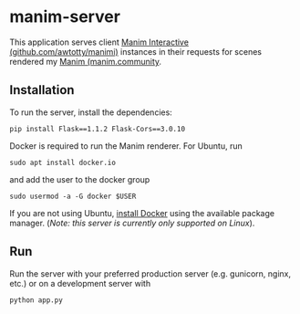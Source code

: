 # manim-server

This application serves client [Manim Interactive (github.com/awtotty/manimi)](https://github.com/awtotty/manimi) instances in their requests for scenes rendered my [Manim (manim.community](https://www.manim.community/). 

## Installation
To run the server, install the dependencies: 

```pip install Flask==1.1.2 Flask-Cors==3.0.10```

Docker is required to run the Manim renderer. For Ubuntu, run

```sudo apt install docker.io```

and add the user to the docker group

```sudo usermod -a -G docker $USER```

If you are not using Ubuntu, [install Docker](https://docs.docker.com/engine/install/) using the available package manager. (_Note: this server is currently only supported on Linux_). 

## Run
Run the server with your preferred production server (e.g. gunicorn, nginx, etc.) or on a development server with 

```python app.py```
